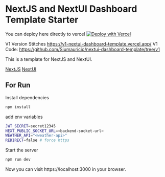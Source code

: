 # NextJS and NextUI Dashboard Template Starter

You can deploy here directly to vercel [![Deploy with Vercel](https://vercel.com/button)](https://vercel.com/import/project?template=https://github.com/Siumauricio/nextui-dashboard-template)


V1 Version Stitches https://v1-nextui-dashboard-template.vercel.app/
V1 Code: https://github.com/Siumauricio/nextui-dashboard-template/tree/v1

This is a template for NextJS and NextUI.

[NextJS](https://nextjs.org/)
[NextUI](https://nextui.org/)

## For Run

Install dependencies


```bash
npm install
```
add env variables

```bash
JWT_SECRET=secret12345
NEXT_PUBLIC_SOCKET_URL=<backend-socket-url>
WEATHER_API="<weather-api>"
REDIRECT=false # force https
```

Start the server


```bash
npm run dev
```


Now you can visit https://localhost:3000 in your browser.
